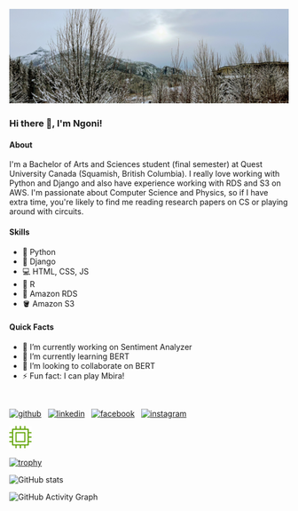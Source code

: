 ![About](https://github.com/nmandiveyi/nmandiveyi/blob/main/IMG_0999.jpg)
### Hi there 👋, I'm Ngoni!
#### About
I'm a Bachelor of Arts and Sciences student (final semester) at Quest University Canada (Squamish, British Columbia). I really love working with Python and Django and also have experience working with RDS and S3 on AWS. I'm passionate about Computer Science and Physics, so if I have extra time, you're likely to find me reading research papers on CS or playing around with circuits.

#### Skills
* :snake: Python
* :snake: Django
* :computer: HTML, CSS, JS
* :notebook_with_decorative_cover: R 
* :abacus: Amazon RDS 
* :bucket: Amazon S3

#### Quick Facts
- 🔭 I’m currently working on Sentiment Analyzer 
- 🌱 I’m currently learning BERT 
- 👯 I’m looking to collaborate on BERT 
- ⚡ Fun fact: I can play Mbira!

<br>

[<img src='https://cdn.jsdelivr.net/npm/simple-icons@3.0.1/icons/github.svg' alt='github' height='40'>](https://github.com/nmandiveyi) &nbsp;  [<img src='https://cdn.jsdelivr.net/npm/simple-icons@3.0.1/icons/linkedin.svg' alt='linkedin' height='40'>](https://www.linkedin.com/in/ngonidzashe-mandiveyi-318619146/) &nbsp;   [<img src='https://cdn.jsdelivr.net/npm/simple-icons@3.0.1/icons/facebook.svg' alt='facebook' height='40'>](https://www.facebook.com/ngoni.mandiveyi) &nbsp;  [<img src='https://cdn.jsdelivr.net/npm/simple-icons@3.0.1/icons/instagram.svg' alt='instagram' height='40'>](https://www.instagram.com/ngoni.mandiveyi/)  

<a href='https://docs.github.com/en/developers'><img src='https://raw.githubusercontent.com/acervenky/animated-github-badges/master/assets/devbadge.gif' width='40' height='40'></a> 

[![trophy](https://github-profile-trophy.vercel.app/?username=nmandiveyi)](https://github.com/ryo-ma/github-profile-trophy)

![GitHub stats](https://github-readme-stats.vercel.app/api?username=nmandiveyi&show_icons=true&theme=radical)  

![GitHub Activity Graph](https://activity-graph.herokuapp.com/graph?username=nmandiveyi)  


